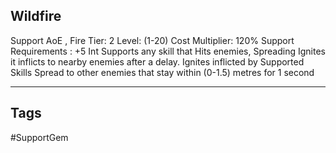 ## Wildfire
Support
AoE , Fire
Tier: 2
Level: (1-20)
Cost Multiplier: 120%
Support Requirements : +5 Int
Supports any skill that Hits enemies, Spreading Ignites it inflicts to nearby enemies after a delay.
Ignites inflicted by Supported Skills Spread to other enemies that stay within (0-1.5) metres for 1 second

---
## Tags
#SupportGem
